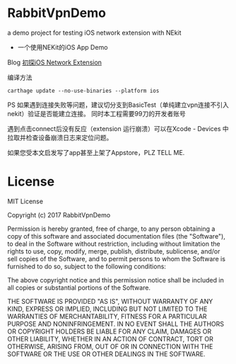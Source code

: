 # RabbitVpnDemo
a demo project for testing iOS network extension with NEkit
- 一个使用NEKit的iOS App Demo

Blog [初探iOS Network Extension](http://www.jianshu.com/p/5ed93a8a1449)


编译方法 
```
carthage update --no-use-binaries --platform ios
```

PS 如果遇到连接失败等问题，建议切分支到BasicTest（单纯建立vpn连接不引入nekit）验证是否能建立连接。
同时本工程需要99刀的开发者账号

遇到点击connect后没有反应（extension 运行崩溃）可以在Xcode - Devices 中拉取并检查设备崩溃日志来定位问题。

如果您受本文启发写了app甚至上架了Appstore，PLZ TELL ME.


# License
MIT License

Copyright (c) 2017 RabbitVpnDemo

Permission is hereby granted, free of charge, to any person obtaining a copy
of this software and associated documentation files (the "Software"), to deal
in the Software without restriction, including without limitation the rights
to use, copy, modify, merge, publish, distribute, sublicense, and/or sell
copies of the Software, and to permit persons to whom the Software is
furnished to do so, subject to the following conditions:

The above copyright notice and this permission notice shall be included in all
copies or substantial portions of the Software.

THE SOFTWARE IS PROVIDED "AS IS", WITHOUT WARRANTY OF ANY KIND, EXPRESS OR
IMPLIED, INCLUDING BUT NOT LIMITED TO THE WARRANTIES OF MERCHANTABILITY,
FITNESS FOR A PARTICULAR PURPOSE AND NONINFRINGEMENT. IN NO EVENT SHALL THE
AUTHORS OR COPYRIGHT HOLDERS BE LIABLE FOR ANY CLAIM, DAMAGES OR OTHER
LIABILITY, WHETHER IN AN ACTION OF CONTRACT, TORT OR OTHERWISE, ARISING FROM,
OUT OF OR IN CONNECTION WITH THE SOFTWARE OR THE USE OR OTHER DEALINGS IN THE
SOFTWARE.

